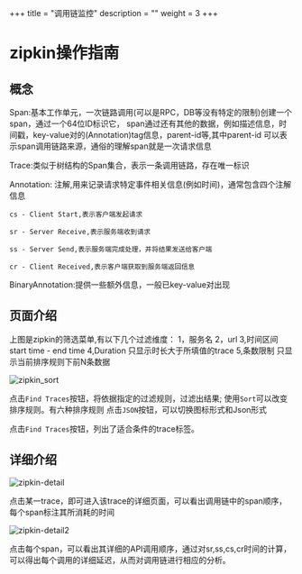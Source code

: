+++
title = "调用链监控"
description = ""
weight = 3
+++

#  zipkin操作指南

##  概念

Span:基本工作单元，一次链路调用(可以是RPC，DB等没有特定的限制)创建一个span，通过一个64位ID标识它， 
span通过还有其他的数据，例如描述信息，时间戳，key-value对的(Annotation)tag信息，parent-id等,其中parent-id 
可以表示span调用链路来源，通俗的理解span就是一次请求信息

Trace:类似于树结构的Span集合，表示一条调用链路，存在唯一标识

Annotation: 注解,用来记录请求特定事件相关信息(例如时间)，通常包含四个注解信息

```
cs - Client Start,表示客户端发起请求

sr - Server Receive,表示服务端收到请求

ss - Server Send,表示服务端完成处理，并将结果发送给客户端

cr - Client Received,表示客户端获取到服务端返回信息
```


BinaryAnnotation:提供一些额外信息，一般已key-value对出现

##  页面介绍

上图是zipkin的筛选菜单,有以下几个过滤维度：
1，服务名
2，url
3,时间区间 start time - end time
4,Duration 只显示时长大于所填值的trace
5,条数限制 只显示当前排序规则下前N条数据

![zipkin_sort](/docs/user-guide/operating-manage/application-monitoring/image/zipkin-sort.png)

点击`Find Traces`按钮，将依据指定的过滤规则，过滤出结果;
使用`Sort`可以改变排序规则。有六种排序规则
点击`JSON`按钮，可以切换图标形式和Json形式

点击`Find Traces`按钮，列出了适合条件的trace标签。


## 详细介绍

![zipkin-detail](/docs/user-guide/operating-manage/application-monitoring/image/zipkin-detail.png)

点击某一trace，即可进入该trace的详细页面，可以看出调用链中的span顺序，每个span标注其所消耗的时间

![zipkin-detail2](/docs/user-guide/operating-manage/application-monitoring/image/zipkin-detail2.png)

点击每个span，可以看出其详细的API调用顺序，通过对sr,ss,cs,cr时间的计算，可以得出每个调用的详细延迟，从而对调用链进行相应的分析。



